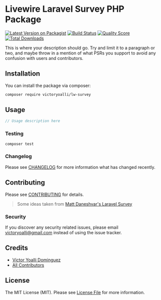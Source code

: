 # Livewire Laravel Survey PHP Package

[![Latest Version on Packagist](https://img.shields.io/packagist/v/victoryoalli/lw-survey.svg?style=flat-square)](https://packagist.org/packages/victoryoalli/lw-survey)
[![Build Status](https://img.shields.io/travis/victoryoalli/lw-survey/master.svg?style=flat-square)](https://travis-ci.org/victoryoalli/lw-survey)
[![Quality Score](https://img.shields.io/scrutinizer/g/victoryoalli/lw-survey.svg?style=flat-square)](https://scrutinizer-ci.com/g/victoryoalli/lw-survey)
[![Total Downloads](https://img.shields.io/packagist/dt/victoryoalli/lw-survey.svg?style=flat-square)](https://packagist.org/packages/victoryoalli/lw-survey)

This is where your description should go. Try and limit it to a paragraph or two, and maybe throw in a mention of what PSRs you support to avoid any confusion with users and contributors.

## Installation

You can install the package via composer:

```bash
composer require victoryoalli/lw-survey
```

## Usage

``` php
// Usage description here
```

### Testing

``` bash
composer test
```

### Changelog

Please see [CHANGELOG](CHANGELOG.md) for more information what has changed recently.

## Contributing

Please see [CONTRIBUTING](CONTRIBUTING.md) for details.

> Some ideas taken from [Matt Daneshvar's Laravel Survey](https://github.com/matt-daneshvar/laravel-survey)

### Security

If you discover any security related issues, please email victoryoalli@gmail.com instead of using the issue tracker.

## Credits

- [Victor Yoalli Dominguez](https://github.com/victoryoalli)
- [All Contributors](../../contributors)

## License

The MIT License (MIT). Please see [License File](LICENSE.md) for more information.
